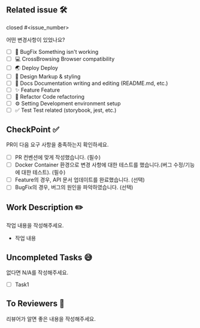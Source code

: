 ## Related issue 🛠
[//]: # (해당하는 이슈 번호 달아주기)
closed #<issue_number>

어떤 변경사항이 있었나요?
- [ ] 🐞 BugFix Something isn't working
- [ ] 💻 CrossBrowsing Browser compatibility
- [ ] 🌏 Deploy Deploy
- [ ] 🎨 Design Markup & styling
- [ ] 📃 Docs Documentation writing and editing (README.md, etc.)
- [ ] ✨ Feature Feature
- [ ] 🔨 Refactor Code refactoring
- [ ] ⚙️ Setting Development environment setup
- [ ] ✅ Test Test related (storybook, jest, etc.)

## CheckPoint ✅
[//]: # (PR 요구사항 확인)
PR이 다음 요구 사항을 충족하는지 확인하세요.

- [ ] PR 컨벤션에 맞게 작성했습니다. (필수)
- [ ] Docker Container 환경으로 변경 사항에 대한 테스트를 했습니다.(버그 수정/기능에 대한 테스트). (필수)
- [ ] Feature의 경우, API 문서 업데이트를 완료했습니다. (선택)
- [ ] BugFix의 경우, 버그의 원인을 파악하였습니다. (선택)

## Work Description ✏️
[//]: # (작업 내용 간단 소개)
작업 내용을 작성해주세요.
- 작업 내용

## Uncompleted Tasks 😅
[//]: # (없다면 N/A)
없다면 N/A를 작성해주세요.
- [ ] Task1

## To Reviewers 📢
[//]: # (reviewer가 알면 좋은 내용들)
리뷰어가 알면 좋은 내용을 작성해주세요.

